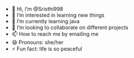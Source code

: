 - 👋 Hi, I’m @Sristhi998
- 👀 I’m interested in learning new things 
- 🌱 I’m currently learning java
- 💞️ I’m looking to collaborate on different projects
- 📫 How to reach me by emailing me
- 😄 Pronouns: she/her
- ⚡ Fun fact: life is so peaceful

<!---
Sristhi998/Sristhi998 is a ✨ special ✨ repository because its `README.md` (this file) appears on your GitHub profile.
You can click the Preview link to take a look at your changes.
--->
